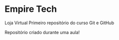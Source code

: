 # Empire Tech
 Loja Virtual Primeiro repositório do curso Git e GitHub

 Repositório criado durante uma aula!
